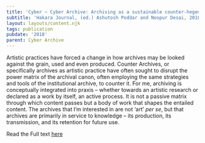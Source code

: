 ```yaml
---
title: 'Cyber ~ Cyber Archive: Archiving as a sustainable counter-hegemonic practice'
subtitle: 'Hakara Journal, (ed.) Ashutosh Poddar and Noopur Desai, 2018'
layout: layouts/content.njk
tags: publication
pubdate: '2018'
parent: Cyber Archive
---
```

Artistic practices have forced a change in how archives may be looked against
the grain, used and even produced. Counter Archives, or specifically archives
as artistic practice have often sought to disrupt the power matrix of the
archival canon, often employing the same strategies and tools of the
institutional archive, to counter it. For me, archiving is conceptually
integrated into praxis – whether towards an artistic research or declared as a
work by itself, an active process. It is not a passive matrix through which
content passes but a body of work that shapes the entailed content. The
archives that I’m interested in are not ‘art’ _per se_, but that archives are
primarily in service to knowledge – its production, its transmission, and its
retention for future use.

Read the Full text [here](http://www.hakara.in/ali-akbar-mehta/)
